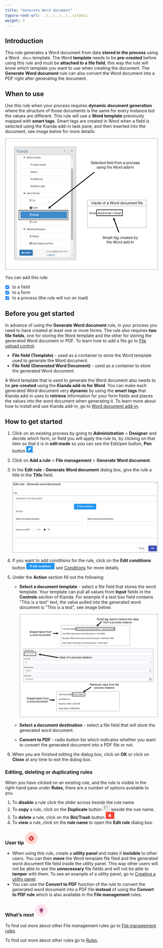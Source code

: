 ```yaml
---
title: "Generate Word document"
typora-root-url: ..\..\..\..\..\static
weight: 3
---
```


## Introduction

This rule generates a Word document from data **stored in the process** using a Word `.docx` template. The Word **template** needs to be **pre-created** before using this rule and must be **attached to a file field**, this way the rule will know which template you want to use when creating the document. The **Generate** **Word document** rule can also convert the Word document into a PDF right after generating the document. 

## When to use 
Use this rule when your process requires **dynamic document generation** where the structure of those documents is the same for every instance but the values are different. This rule will use a **Word template** previously mapped with **smart tags**. Smart tags are created in Word when a field is selected using the Kianda add-in task pane, and then inserted into the document, see image below for more details:

![Smart tag explanation](/images/word-add-in-smart-tag.jpg)

You can add this rule:

- [x] to a field
- [x] to a form
- [x] to a process (the rule will run on load)

## Before you get started

In advance of using the **Generate Word document** rule, in your process you need to have created at least one or more forms. The rule also requires **two file fields**, one for storing the Word template and the other for storing the generated Word document or PDF. To learn how to add a file go to [File upload control](/docs/platform/controls/input/file-upload/).

- **File field** **(Template)** - used as a container to store the Word template used to generate the Word document.
- **File field** **(Generated Word Document)** - used as a container to store the generated Word document.

A Word template that is used to generate the Word document also needs to be **pre-created** using the **Kianda add-in for Word**. You can make each generated Word document very **dynamic** by using the **smart tags** that Kianda add-in uses to **retrieve** information for your form fields and places the values into the word document when generating it. To learn more about how to install and use Kianda add-in, go to [Word document add-in](/docs/platform/document-generation/word-document-add-in/).

## How to get started
1. Click on an existing process by going to **Administration** > **Designer** and decide which form, or field you will apply the rule to, by clicking on that item so that it is in **edit mode** so you can see the Edit/pen button, **Pen** button ![Pen button](/images/penicon.png).

2. Click on **Add a rule** > **File management** > **Generate Word document**.

3. In the **Edit rule - Generate Word document** dialog box, give the rule a title in the **Title** field.

   ![Edit rule - copy file](/images/word-doc-rule-edit.jpg)

4. If you want to add conditions for the rule, click on the **Edit conditions** button ![Edit conditions button](/images/editconditions.png) see [Conditions](/docs/platform/rules/general/add-conditions/) for more details.

5. Under the **Action** section fill out the following:

   - **Select a document template** - select a file field that stores the word template. Your template can pull all values from **Input** fields in the **Controls** section of Kianda. For example if a text box field contains "This is a test" text, the value pulled into the generated word document is "This is a test", see image below:

     ![word document example](/images/word-doc-fields2.jpg)

   - **Select a document destination** - select a file field that will store the generated word document.

   - **Convert to PDF** - radio button list which indicates whether you want to convert the generated document into a PDF file or not.

6. When you are finished editing the dialog box, click on **OK** or click on **Close** at any time to exit the dialog box.

### Editing, deleting or duplicating rules

When you have clicked on an existing rule, and the rule is visible in the right-hand pane under **Rules**, there are a number of options available to you.

1. To **disable** a rule click the slider across beside the rule name.
2. To **copy** a rule, click on the **Duplicate** button ![Duplicate button](/images/duplicate-button.jpg) beside the rule name.
3. To **delete** a rule, click on the **Bin/Trash** button ![Bin/Trash button](/images/bin.png).
4. To **view** a rule, click on the **rule name** to open the **Edit rule** dialog box.

### User tip ![Target icon](/images/05.png)

- When using this rule, create a **utility panel** and make it **invisible** to other users. You can then **move** the Word template file filed and the generated word document file field inside the utility panel. This way other users will not be able to see the **unnecessary** file fields and will not be able to **tamper** with them. To see an example of a utility panel, go to [Creating a utility panel](/docs/examples/inspection/inspect-form/#creating-a-utility-panel).
- You can use the **Convert to PDF** function of the rule to convert the generated word document into a PDF file **instead** of using the **Convert to PDF rule** which is also available in the **File management** rules.

### What’s next ![Idea icon](/images/18.png)

To find out more about other File management rules go to [File management rules](/docs/platform/rules/files/).

To find out more about other rules go to [Rules](/docs/platform/rules/).

